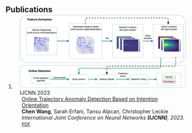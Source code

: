 <h2 id="publications" style="margin: 2px 0px -15px;">Publications</h2>

<div class="publications">
<ol class="bibliography">

<li>
<div class="pub-row">

  <div class="col-sm-3 abbr" style="position: relative;padding-right: 15px;padding-left: 15px;">
    <img src="assets/img/pub1_teaser.png" class="teaser img-fluid z-depth-1">
    <abbr class="badge">IJCNN 2023</abbr>
  </div>

  <div class="col-sm-9" style="position: relative;padding-right: 15px;padding-left: 20px;">
    <div class="title"><a href="https://ieeexplore.ieee.org/document/10191891">Online Trajectory Anomaly Detection Based on
Intention Orientation</a></div>
    <div class="author"><strong>Chen Wang</strong>, Sarah Erfani, Tansu Alpcan, Christopher Leckie</div>
    <div class="periodical"><em>International Joint Conference on Neural Networks <strong>(IJCNN)</strong>, 2023.</em></div>
    <div class="links">
      <a href="https://arxiv.org/pdf/2305.12623.pdf" class="btn btn-sm z-depth-0" role="button" target="_blank" style="font-size:12px;">PDF</a>
    </div>
  </div>
</div>
</li>



<br>

</ol>
</div>
